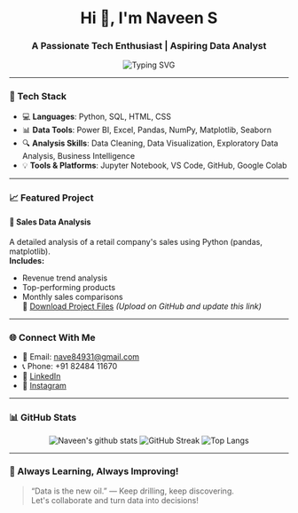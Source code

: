 <h1 align="center">Hi 👋, I'm Naveen S</h1>
<h3 align="center">A Passionate Tech Enthusiast | Aspiring Data Analyst</h3>

<p align="center">
  <img src="https://readme-typing-svg.herokuapp.com?font=Fira+Code&size=22&pause=1000&color=6BCB77&center=true&vCenter=true&width=435&lines=Python+%7C+SQL+%7C+Power+BI+%7C+Data+Analytics;Building+Data+Projects+with+Real+Business+Impact" alt="Typing SVG" />
</p>

---

### 🔧 Tech Stack
- 💻 **Languages**: Python, SQL, HTML, CSS
- 📊 **Data Tools**: Power BI, Excel, Pandas, NumPy, Matplotlib, Seaborn
- 🔍 **Analysis Skills**: Data Cleaning, Data Visualization, Exploratory Data Analysis, Business Intelligence
- 💡 **Tools & Platforms**: Jupyter Notebook, VS Code, GitHub, Google Colab

---

### 📈 Featured Project
#### 🛒 Sales Data Analysis
A detailed analysis of a retail company's sales using Python (pandas, matplotlib).  
**Includes:**  
- Revenue trend analysis  
- Top-performing products  
- Monthly sales comparisons  
📁 [Download Project Files](#) *(Upload on GitHub and update this link)*

---

### 🌐 Connect With Me

- 📧 Email: [nave84931@gmail.com](mailto:nave84931@gmail.com)
- 📞 Phone: +91 82484 11670
- 🔗 [LinkedIn](https://www.linkedin.com/in/naveen-s-69b71b242/)
- 📸 [Instagram](https://www.instagram.com/_naveen.zero_?igsh=MWcxYTVyaGlraXF4cg==)

---

### 📊 GitHub Stats

<p align="center">
  <img src="https://github-readme-stats.vercel.app/api?username=NaveenHackers&show_icons=true&theme=react" alt="Naveen's github stats"/>
  <img src="https://github-readme-streak-stats.herokuapp.com/?user=NaveenHackers&theme=react" alt="GitHub Streak"/>
  <img src="https://github-readme-stats.vercel.app/api/top-langs/?username=NaveenHackers&layout=compact&theme=react" alt="Top Langs"/>
</p>

---

### 🧠 Always Learning, Always Improving!
> “Data is the new oil.” — Keep drilling, keep discovering.  
Let's collaborate and turn data into decisions!

